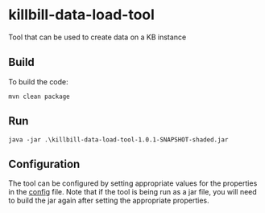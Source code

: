 # killbill-data-load-tool

Tool that can be used to create data on a KB instance

## Build 

To build the code:

````
mvn clean package
````

## Run

````
java -jar .\killbill-data-load-tool-1.0.1-SNAPSHOT-shaded.jar
````

## Configuration

The tool can be configured by setting appropriate values for the properties in the [config](https://github.com/reshmabidikar/killbill-data-load-tool/blob/main/src/main/resources/config.properties) file. Note that if the tool is being run as a jar file, you will need to build the jar again after setting the appropriate properties.



